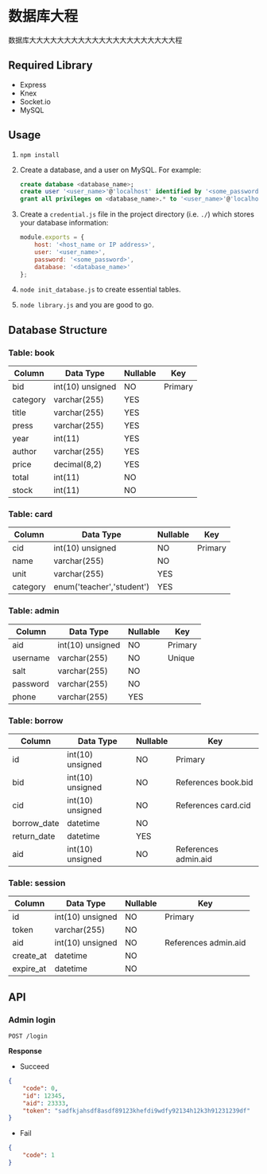 # 数据库大程

数据库大大大大大大大大大大大大大大大大大大大大大程

## Required Library

- Express
- Knex
- Socket.io
- MySQL

## Usage

1. `npm install`
2. Create a database, and a user on MySQL. For example:

    ```sql
    create database <database_name>;
    create user '<user_name>'@'localhost' identified by '<some_password>';
    grant all privileges on <database_name>.* to '<user_name>'@'localhost';
    ```

3. Create a `credential.js` file in the project directory (i.e. `./`) which stores your database information:

    ```js
    module.exports = {
        host: '<host_name or IP address>',
        user: '<user_name>',
        password: '<some_password>',
        database: '<database_name>'
    };
    ```

4. `node init_database.js` to create essential tables.
5. `node library.js` and you are good to go.

## Database Structure

### Table: book

Column     |Data Type          |Nullable   |Key
---        |---                |---        |---
bid        |int(10) unsigned   |NO         |Primary
category   |varchar(255)       |YES        |
title      |varchar(255)       |YES        |
press      |varchar(255)       |YES        |
year       |int(11)            |YES        |
author     |varchar(255)       |YES        |
price      |decimal(8,2)       |YES        |
total      |int(11)            |NO         |
stock      |int(11)            |NO         |

### Table: card

Column     |Data Type                   |Nullable   |Key
---        |---                         |---        |---
cid        |int(10) unsigned            |NO         |Primary
name       |varchar(255)                |NO         |
unit       |varchar(255)                |YES        |
category   |enum('teacher','student')   |YES        |

### Table: admin

Column     |Data Type        |Nullable   |Key
---        |---              |---        |---
aid        |int(10) unsigned | NO        |Primary
username   |varchar(255)     | NO        |Unique
salt       |varchar(255)     | NO        |
password   |varchar(255)     | NO        |
phone      |varchar(255)     | YES       |

### Table: borrow

Column      |Data Type         |Nullable    |Key
---         |---               |---         |---
id          | int(10) unsigned | NO         |Primary
bid         | int(10) unsigned | NO         |References book.bid
cid         | int(10) unsigned | NO         |References card.cid
borrow_date | datetime         | NO         |
return_date | datetime         | YES        |
aid         | int(10) unsigned | NO         |References admin.aid

### Table: session

Column      |Data Type         |Nullable    |Key
---         |---               |---         |---
id          | int(10) unsigned | NO         |Primary
token       | varchar(255)     | NO         |
aid         | int(10) unsigned | NO         |References admin.aid
create_at   | datetime         | NO         |
expire_at   | datetime         | NO         |

## API

### Admin login

```
POST /login
```

**Response**

- Succeed

```json
{
    "code": 0,
    "id": 12345,
    "aid": 23333,
    "token": "sadfkjahsdf8asdf89123khefdi9wdfy92134h12k3h91231239df"
}
```

- Fail

```json
{
    "code": 1
}
```
